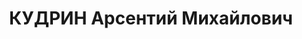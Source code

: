 ---
title: КУДРИН Арсентий Михайлович
description: "1887, м. Перевальськ, українець, освіта середня, прож.: м. Луганськ,\
  \ директор театру опери і балету \n  Військовою колегією Верховного суду СРСР 29\
  \ жовтня 1937 р* засуджений до розстрілу. Вирок виконано 30 жовтня 1937 року. \n\
  \  Реабілітований у 1990 р."
---